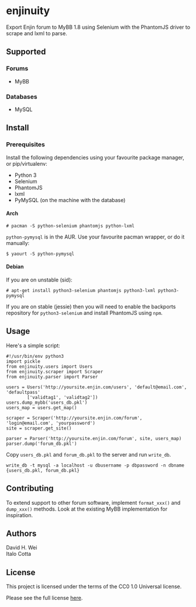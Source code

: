 # enjinuity
Export Enjin forum to MyBB 1.8 using Selenium with the PhantomJS driver to scrape and lxml to parse.

## Supported

### Forums
* MyBB

### Databases
* MySQL

## Install

### Prerequisites
Install the following dependencies using your favourite package manager, or pip/virtualenv:

* Python 3
* Selenium
* PhantomJS
* lxml
* PyMySQL (on the machine with the database)

#### Arch
`# pacman -S python-selenium phantomjs python-lxml`

`python-pymysql` is in the AUR. Use your favourite pacman wrapper, or do it manually:

`$ yaourt -S python-pymysql`

#### Debian
If you are on unstable (sid):

`# apt-get install python3-selenium phantomjs python3-lxml python3-pymysql`

If you are on stable (jessie) then you will need to enable the backports repository for `python3-selenium` and install PhantomJS using `npm`.

## Usage
Here's a simple script:

```
#!/usr/bin/env python3
import pickle
from enjinuity.users import Users
from enjinuity.scraper import Scraper
from enjinuity.parser import Parser

users = Users('http://yoursite.enjin.com/users', 'default@email.com', 'defaultpass'
        ['validtag1', 'validtag2'])
users.dump_mybb('users_db.pkl')
users_map = users.get_map()

scraper = Scraper('http://yoursite.enjin.com/forum', 'login@email.com', 'yourpassword')
site = scraper.get_site()

parser = Parser('http://yoursite.enjin.com/forum', site, users_map)
parser.dump('forum_db.pkl')
```

Copy `users_db.pkl` and `forum_db.pkl` to the server and run `write_db`.

`write_db -t mysql -a localhost -u dbusername -p dbpassword -n dbname {users_db.pkl, forum_db.pkl}`

## Contributing
To extend support to other forum software, implement `format_xxx()` and `dump_xxx()` methods. Look at the existing MyBB implementation for inspiration.

## Authors
David H. Wei  
Italo Cotta

## License
This project is licensed under the terms of the CC0 1.0 Universal license.

Please see the full license [here](LICENSE).
